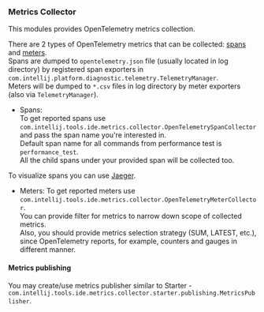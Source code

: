### Metrics Collector
This modules provides OpenTelemetry metrics collection.

There are 2 types of OpenTelemetry metrics that can be collected: [spans](https://opentelemetry.io/docs/concepts/signals/traces/#spans) 
and [meters](https://opentelemetry.io/docs/specs/otel/metrics/api/#meter).  
Spans are dumped to `opentelemetry.json` file (usually located in log directory) by registered span exporters in `com.intellij.platform.diagnostic.telemetry.TelemetryManager`.  
Meters will be dumped to `*.csv` files in log directory by meter exporters (also via `TelemetryManager`).

- Spans:  
To get reported spans use `com.intellij.tools.ide.metrics.collector.OpenTelemetrySpanCollector` and pass the span name you're interested in.  
Default span name for all commands from performance test is `performance_test`.  
All the child spans under your provided span will be collected too.  

To visualize spans you can use [Jaeger](https://www.jaegertracing.io/).

- Meters:
To get reported meters use `com.intellij.tools.ide.metrics.collector.OpenTelemetryMeterCollector`.  
You can provide filter for metrics to narrow down scope of collected metrics.  
Also, you should provide metrics selection strategy (SUM, LATEST, etc.), since OpenTelemetry reports, for example, counters and gauges in different manner.

#### Metrics publishing

You may create/use metrics publisher similar to Starter - `com.intellij.tools.ide.metrics.collector.starter.publishing.MetricsPublisher`.  
 